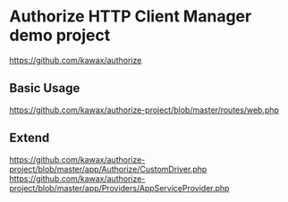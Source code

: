 # Authorize HTTP Client Manager demo project

https://github.com/kawax/authorize

## Basic Usage
https://github.com/kawax/authorize-project/blob/master/routes/web.php

## Extend
https://github.com/kawax/authorize-project/blob/master/app/Authorize/CustomDriver.php
https://github.com/kawax/authorize-project/blob/master/app/Providers/AppServiceProvider.php
